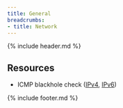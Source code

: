 ```yaml
---
title: General
breadcrumbs:
- title: Network
---
```

{% include header.md %}

## Resources

- ICMP blackhole check ([IPv4](http://icmpcheck.popcount.org/), [IPv6](http://icmpcheckv6.popcount.org/))

{% include footer.md %}
